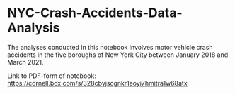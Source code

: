 # NYC-Crash-Accidents-Data-Analysis

The analyses conducted in this notebook involves motor vehicle crash accidents in the five boroughs of New York City between January 2018 and March 2021.

Link to PDF-form of notebook: https://cornell.box.com/s/328cbvjscgnkr1eoyi7hmitra1w68atx
